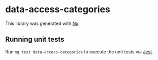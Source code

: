# data-access-categories

This library was generated with [Nx](https://nx.dev).

## Running unit tests

Run `ng test data-access-categories` to execute the unit tests via [Jest](https://jestjs.io).
